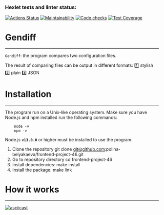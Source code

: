### Hexlet tests and linter status:

[![Actions Status](https://github.com/polina-belyakaeva/frontend-project-46/workflows/hexlet-check/badge.svg)](https://github.com/polina-belyakaeva/frontend-project-46/actions)
[![Maintainability](https://api.codeclimate.com/v1/badges/9f9722b06cfeb3f52daa/maintainability)](https://codeclimate.com/github/polina-belyakaeva/frontend-project-46/maintainability)
[![Code checks](https://github.com/polina-belyakaeva/frontend-project-46/actions/workflows/main.yml/badge.svg?branch=main)](https://github.com/polina-belyakaeva/frontend-project-46/actions/workflows/main.yml)
[![Test Coverage](https://api.codeclimate.com/v1/badges/9f9722b06cfeb3f52daa/test_coverage)](https://codeclimate.com/github/polina-belyakaeva/frontend-project-46/test_coverage)

# Gendiff

---

`Gendiff`: the program compares two configuration files.

The result of comparing files can be output in different formats:
:one: stylish
:two: plain
:three: JSON

# Installation

---

The program run on a Unix-like operating system. Make sure you have Node.js and npm installed run the following commands:

        node -v
        npm -v

Node.js **`v13.0.0`** or higher must be installed to use the program.

1. Clone the repository git clone git@github.com:polina-belyakaeva/frontend-project-46.git
2. Go to repository directory cd frontend-project-46
3. Install dependencies: make install
4. Install the package: make link

# How it works

---

[![asciicast](https://asciinema.org/a/Z0DecVWQDFHUZuCKBs0Bc2SiO.svg)](https://asciinema.org/a/Z0DecVWQDFHUZuCKBs0Bc2SiO)
